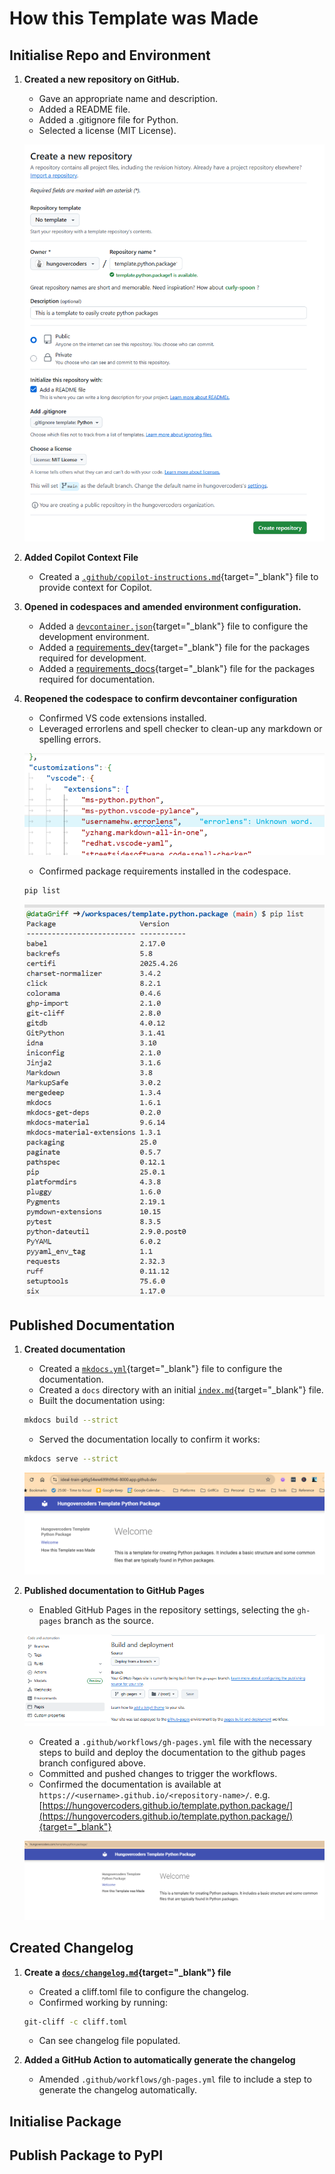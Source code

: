 # How this Template was Made

## Initialise Repo and Environment

1. **Created a new repository on GitHub.**
      - Gave an appropriate name and description.
      - Added a README file.
      - Added a .gitignore file for Python.
      - Selected a license (MIT License).

    ![Github Repo](./images/github_create_repo.png)

1. **Added Copilot Context File**
      - Created a [`.github/copilot-instructions.md`](https://github.com/hungovercoders/template.python.package/blob/main/.github/copilot-instructions.md){target="_blank"} file to provide context for Copilot.

1. **Opened in codespaces and amended environment configuration.**
      - Added a [`devcontainer.json`](https://github.com/hungovercoders/template.python.package/blob/main/.devcontainer/devcontainer.json){target="_blank"} file to configure the development environment.
      - Added a [requirements_dev](https://github.com/hungovercoders/template.python.package/blob/main/.devcontainer/requirements_dev.txt){target="_blank"} file for the packages required for development.
      - Added a [requirements_docs](https://github.com/hungovercoders/template.python.package/blob/main/.devcontainer/requirements_docs.txt){target="_blank"} file for the packages required for documentation.

1. **Reopened the codespace to confirm devcontainer configuration**
    - Confirmed VS code extensions installed.
    - Leveraged errorlens and spell checker to clean-up any markdown or spelling errors.

    ![Error Lens and Spell Checker](./images/errorlens_spellcheck.PNG)

    - Confirmed package requirements installed in the codespace.
  
    ```bash
    pip list
    ```

    ![Pip List](./images/pip_list.PNG)

## Published Documentation

1. **Created documentation**
      - Created a [`mkdocs.yml`](https://github.com/hungovercoders/template.python.package/blob/main/mkdocs.yml){target="_blank"} file to configure the documentation.
      - Created a `docs` directory with an initial [`index.md`](https://github.com/hungovercoders/template.python.package/blob/main/docs/index.md){target="_blank"} file.
      - Built the documentation using:

      ```bash
      mkdocs build --strict
      ```

      - Served the documentation locally to confirm it works:

      ```bash
      mkdocs serve --strict
      ```

      ![Local Documentation Served](./images/local_mkdocs.PNG)

2. **Published documentation to GitHub Pages**
      - Enabled GitHub Pages in the repository settings, selecting the `gh-pages` branch as the source.

      ![Github Pages Configuration](./images/github_pages.PNG)

      - Created a `.github/workflows/gh-pages.yml` file with the necessary steps to build and deploy the documentation to the github pages branch configured above.
      - Committed and pushed changes to trigger the workflows.
      - Confirmed the documentation is available at `https://<username>.github.io/<repository-name>/`. e.g. [https://hungovercoders.github.io/template.python.package/](https://hungovercoders.github.io/template.python.package/){target="_blank"}

      ![Published Docs](./images/published_docs.PNG)

## Created Changelog

1. **Create a [`docs/changelog.md`](https://github.com/hungovercoders/template.python.package/blob/main/docs/changelog.md){target="_blank"} file**
      - Created a cliff.toml file to configure the changelog.
      - Confirmed working by running:

      ```bash
      git-cliff -c cliff.toml
      ```

      - Can see changelog file populated.

2. **Added a GitHub Action to automatically generate the changelog**
      - Amended `.github/workflows/gh-pages.yml` file to include a step to generate the changelog automatically.

## Initialise Package

## Publish Package to PyPI
